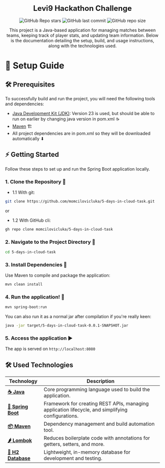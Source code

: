 <div align="center">
<h1>
 <b style="font-size:24px;line-height:24px;vertical-align:middle;">Levi9 Hackathon Challenge</b>
</h1>

![GitHub Repo stars](https://img.shields.io/github/stars/momcilovicluka/5-days-in-cloud-task?style=for-the-badge&color=0000ff) ![GitHub last commit](https://img.shields.io/github/last-commit/momcilovicluka/5-days-in-cloud-task?style=for-the-badge&color=0000ff) ![GitHub repo size](https://img.shields.io/github/repo-size/momcilovicluka/5-days-in-cloud-task?style=for-the-badge&color=0000ff)

This project is a Java-based application for managing matches between teams, keeping track of player stats, and updating team information. Below is the documentation detailing the setup, build, and usage instructions, along with the technologies used.
</div>

# 🚀 Setup Guide
## 🛠 Prerequisites
To successfully build and run the project, you will need the following tools and dependencies:
- [Java Development Kit (JDK)](https://www.oracle.com/java/technologies/downloads/): Version 23 is used, but should be able to run on earlier by changing java version in pom.xml ☕
- [Maven](https://maven.apache.org/download.cgi) 🏗
- All project dependencies are in pom.xml so they will be downloaded automatically ⬇

## ⚡️ Getting Started

Follow these steps to set up and run the Spring Boot application locally.

### 1. Clone the Repository 📂
- 1.1 With git:
```bash
git clone https://github.com/momcilovicluka/5-days-in-cloud-task.git
```
or
- 1.2 With GitHub cli:
```bash
gh repo clone momcilovicluka/5-days-in-cloud-task
```

### 2. Navigate to the Project Directory 📁
```bash
cd 5-days-in-cloud-task
```

### 3. Install Dependencies 🚀
Use Maven to compile and package the application:
```bash
mvn clean install
```

### 4. Run the application! 💨
```bash
mvn spring-boot:run
```
You can also run it as a normal jar after compilation if you're really keen:
```bash
java -jar target/5-days-in-cloud-task-0.0.1-SNAPSHOT.jar
```

### 5. Access the application ▶
The app is served on `http://localhost:8080`

## **🛠 Used Technologies**

| Technology          | Description                                                                                                                                   |
|---------------------|-----------------------------------------------------------------------------------------------------------------------------------------------|
| [**☕ Java**](https://www.java.com/en/)                         | Core programming language used to build the application.                                         |
| [**🌱 Spring Boot**](https://spring.io/)                        | Framework for creating REST APIs, managing application lifecycle, and simplifying configurations.|
| [**📦 Maven**](https://maven.apache.org/)                       | Dependency management and build automation tool.                                                 |
| [**🌶 Lombok**](https://projectlombok.org/)                     | Reduces boilerplate code with annotations for getters, setters, and more.                         |
| [**💾 H2 Database**](https://www.h2database.com/html/main.html) | Lightweight, in-memory database for development and testing.                                     |
